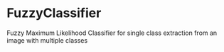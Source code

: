# FuzzyClassifier
Fuzzy Maximum Likelihood Classifier for single class extraction from an image with multiple classes
